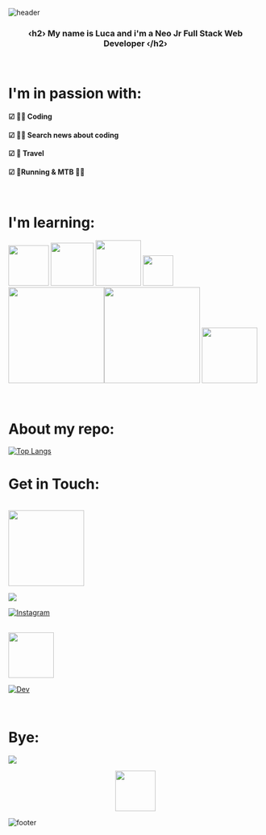 ![header](https://capsule-render.vercel.app/api?type=wave&color=d3d3d3&height=200&section=header&text=&lsaquo;h1&rsaquo;%20Hello%20Dev%20🙋‍♂️%20&lsaquo;/h1&rsaquo;&fontSize=50&fontAlign=50&fontColor=000000)

<h3 align=center>&lsaquo;h2&rsaquo;  My name is Luca and i'm a Neo Jr Full Stack Web Developer &lsaquo;/h2&rsaquo;</h3>

</br>

<h1>I'm in passion with: </h1>

<h4>&#9745;  👨‍💻 Coding</h4>
<h4>&#9745;  🕵️‍♂️ Search news about coding </h4>
<h4>&#9745;  🛫 Travel</h4>
<h4>&#9745;  🏃‍Running & MTB  🚵‍♂️ </h4>

</br>

<h1>I'm learning:</h1>
<p><img src="https://upload.wikimedia.org/wikipedia/commons/thumb/9/95/Vue.js_Logo_2.svg/1024px-Vue.js_Logo_2.svg.png" width="80"> <img src="https://upload.wikimedia.org/wikipedia/commons/thumb/6/61/HTML5_logo_and_wordmark.svg/440px-HTML5_logo_and_wordmark.svg.png" width="85">
  <img src="https://upload.wikimedia.org/wikipedia/commons/d/dc/Javascript-shield.png" width="90"> <img src="https://upload.wikimedia.org/wikipedia/commons/thumb/d/d5/CSS3_logo_and_wordmark.svg/726px-CSS3_logo_and_wordmark.svg.png" width="60">
  <img src="https://upload.wikimedia.org/wikipedia/commons/thumb/c/ca/AngularJS_logo.svg/1390px-AngularJS_logo.svg.png" width="190"><img src="https://res.cloudinary.com/dtfbvvkyp/image/upload/v1566331377/laravel-logolockup-cmyk-red.svg" width="190"> <img src="https://upload.wikimedia.org/wikipedia/commons/thumb/2/27/PHP-logo.svg/520px-PHP-logo.svg.png" width="110">  </p> 


</br>

<h1>  About my repo: </h1>

[![Top Langs](https://github-readme-stats.vercel.app/api/top-langs/?username=Ljnce&layout=compact)](https://github.com/anuraghazra/github-readme-stats)

<h1> Get in Touch:  </h1>

</br>

<img src="https://therunnerpost.it/img/Index/RunnerPost_Logo_Website.png" width="150">

<a href="https://therunnerpost.it">
  
![](https://img.shields.io/badge/💻%20Site-therunnerpost.it-informational?style=flat&color=yellow&logo=data:image/svg%2bxml;base64,<BASE64_DATA>)

</a>

<a href="https://www.instagram.com/therunnerpost/">
  
![Instagram](https://img.shields.io/badge/📱%20Instagram-therunnerpost-informational?style=flat&color=red&logo=data:image/svg%2bxml;base64,<BASE64_DATA>)

</a>

</br>

<img src="https://camo.githubusercontent.com/8bbe5211f98dc9849521a6f1fcc332df0d8c2bbf/68747470733a2f2f74686570726163746963616c6465762e73332e616d617a6f6e6177732e636f6d2f692f64336f356c397969716676317a3234636e3179702e706e67" width="90">

<a href="https://dev.to/ljnce">
  
![Dev](https://img.shields.io/badge/📝%20Dev_community-ljnce-informational?style=flat&color=orange&logo=data:image/svg%2bxml;base64,<BASE64_DATA>)

</a>

</br>

<h1>  Bye: </h1>

![](https://komarev.com/ghpvc/?username=Ljnce&label=📈+You+are+visitor+number&color=green)

<p align=center><img src="https://raw.githubusercontent.com/MartinHeinz/MartinHeinz/master/wave.gif" width="80px">
  
![footer](https://capsule-render.vercel.app/api?type=wave&color=d3d3d3&height=180&section=footer&text=&lsaquo;small&rsaquo;%20Thanks%20for%20watching%20my%20profile%20&lsaquo;/small&rsaquo;&fontSize=20&fontAlign=50&fontColor=000000)
  
